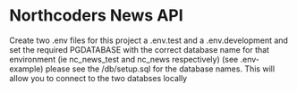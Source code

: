 # Northcoders News API

Create two .env files for this project a .env.test and a .env.development and set the required PGDATABASE with the correct database name for that environment (ie nc_news_test and nc_news respectively) (see .env-example) please see the /db/setup.sql for the database names. This will allow you to connect to the two databses locally